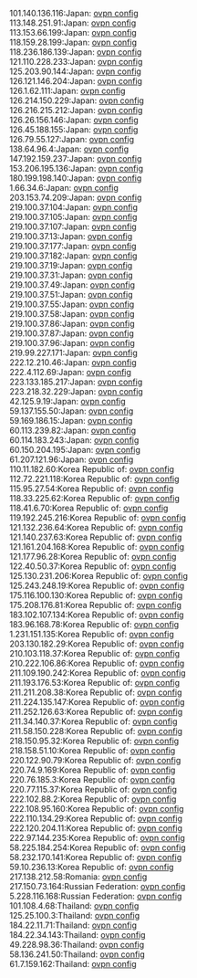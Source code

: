 101.140.136.116:Japan: [ovpn config](vpn/101_140_136_116.ovpn)  
113.148.251.91:Japan: [ovpn config](vpn/113_148_251_91.ovpn)  
113.153.66.199:Japan: [ovpn config](vpn/113_153_66_199.ovpn)  
118.159.28.199:Japan: [ovpn config](vpn/118_159_28_199.ovpn)  
118.236.186.139:Japan: [ovpn config](vpn/118_236_186_139.ovpn)  
121.110.228.233:Japan: [ovpn config](vpn/121_110_228_233.ovpn)  
125.203.90.144:Japan: [ovpn config](vpn/125_203_90_144.ovpn)  
126.121.146.204:Japan: [ovpn config](vpn/126_121_146_204.ovpn)  
126.1.62.111:Japan: [ovpn config](vpn/126_1_62_111.ovpn)  
126.214.150.229:Japan: [ovpn config](vpn/126_214_150_229.ovpn)  
126.216.215.212:Japan: [ovpn config](vpn/126_216_215_212.ovpn)  
126.26.156.146:Japan: [ovpn config](vpn/126_26_156_146.ovpn)  
126.45.188.155:Japan: [ovpn config](vpn/126_45_188_155.ovpn)  
126.79.55.127:Japan: [ovpn config](vpn/126_79_55_127.ovpn)  
138.64.96.4:Japan: [ovpn config](vpn/138_64_96_4.ovpn)  
147.192.159.237:Japan: [ovpn config](vpn/147_192_159_237.ovpn)  
153.206.195.136:Japan: [ovpn config](vpn/153_206_195_136.ovpn)  
180.199.198.140:Japan: [ovpn config](vpn/180_199_198_140.ovpn)  
1.66.34.6:Japan: [ovpn config](vpn/1_66_34_6.ovpn)  
203.153.74.209:Japan: [ovpn config](vpn/203_153_74_209.ovpn)  
219.100.37.104:Japan: [ovpn config](vpn/219_100_37_104.ovpn)  
219.100.37.105:Japan: [ovpn config](vpn/219_100_37_105.ovpn)  
219.100.37.107:Japan: [ovpn config](vpn/219_100_37_107.ovpn)  
219.100.37.13:Japan: [ovpn config](vpn/219_100_37_13.ovpn)  
219.100.37.177:Japan: [ovpn config](vpn/219_100_37_177.ovpn)  
219.100.37.182:Japan: [ovpn config](vpn/219_100_37_182.ovpn)  
219.100.37.19:Japan: [ovpn config](vpn/219_100_37_19.ovpn)  
219.100.37.31:Japan: [ovpn config](vpn/219_100_37_31.ovpn)  
219.100.37.49:Japan: [ovpn config](vpn/219_100_37_49.ovpn)  
219.100.37.51:Japan: [ovpn config](vpn/219_100_37_51.ovpn)  
219.100.37.55:Japan: [ovpn config](vpn/219_100_37_55.ovpn)  
219.100.37.58:Japan: [ovpn config](vpn/219_100_37_58.ovpn)  
219.100.37.86:Japan: [ovpn config](vpn/219_100_37_86.ovpn)  
219.100.37.87:Japan: [ovpn config](vpn/219_100_37_87.ovpn)  
219.100.37.96:Japan: [ovpn config](vpn/219_100_37_96.ovpn)  
219.99.227.171:Japan: [ovpn config](vpn/219_99_227_171.ovpn)  
222.12.210.46:Japan: [ovpn config](vpn/222_12_210_46.ovpn)  
222.4.112.69:Japan: [ovpn config](vpn/222_4_112_69.ovpn)  
223.133.185.217:Japan: [ovpn config](vpn/223_133_185_217.ovpn)  
223.218.32.229:Japan: [ovpn config](vpn/223_218_32_229.ovpn)  
42.125.9.19:Japan: [ovpn config](vpn/42_125_9_19.ovpn)  
59.137.155.50:Japan: [ovpn config](vpn/59_137_155_50.ovpn)  
59.169.186.15:Japan: [ovpn config](vpn/59_169_186_15.ovpn)  
60.113.239.82:Japan: [ovpn config](vpn/60_113_239_82.ovpn)  
60.114.183.243:Japan: [ovpn config](vpn/60_114_183_243.ovpn)  
60.150.204.195:Japan: [ovpn config](vpn/60_150_204_195.ovpn)  
61.207.121.96:Japan: [ovpn config](vpn/61_207_121_96.ovpn)  
110.11.182.60:Korea Republic of: [ovpn config](vpn/110_11_182_60.ovpn)  
112.72.221.118:Korea Republic of: [ovpn config](vpn/112_72_221_118.ovpn)  
115.95.27.54:Korea Republic of: [ovpn config](vpn/115_95_27_54.ovpn)  
118.33.225.62:Korea Republic of: [ovpn config](vpn/118_33_225_62.ovpn)  
118.41.6.70:Korea Republic of: [ovpn config](vpn/118_41_6_70.ovpn)  
119.192.245.216:Korea Republic of: [ovpn config](vpn/119_192_245_216.ovpn)  
121.132.236.64:Korea Republic of: [ovpn config](vpn/121_132_236_64.ovpn)  
121.140.237.63:Korea Republic of: [ovpn config](vpn/121_140_237_63.ovpn)  
121.161.204.168:Korea Republic of: [ovpn config](vpn/121_161_204_168.ovpn)  
121.177.96.28:Korea Republic of: [ovpn config](vpn/121_177_96_28.ovpn)  
122.40.50.37:Korea Republic of: [ovpn config](vpn/122_40_50_37.ovpn)  
125.130.231.206:Korea Republic of: [ovpn config](vpn/125_130_231_206.ovpn)  
125.243.248.19:Korea Republic of: [ovpn config](vpn/125_243_248_19.ovpn)  
175.116.100.130:Korea Republic of: [ovpn config](vpn/175_116_100_130.ovpn)  
175.208.176.81:Korea Republic of: [ovpn config](vpn/175_208_176_81.ovpn)  
183.102.107.134:Korea Republic of: [ovpn config](vpn/183_102_107_134.ovpn)  
183.96.168.78:Korea Republic of: [ovpn config](vpn/183_96_168_78.ovpn)  
1.231.151.135:Korea Republic of: [ovpn config](vpn/1_231_151_135.ovpn)  
203.130.182.29:Korea Republic of: [ovpn config](vpn/203_130_182_29.ovpn)  
210.103.118.37:Korea Republic of: [ovpn config](vpn/210_103_118_37.ovpn)  
210.222.106.86:Korea Republic of: [ovpn config](vpn/210_222_106_86.ovpn)  
211.109.190.242:Korea Republic of: [ovpn config](vpn/211_109_190_242.ovpn)  
211.193.176.53:Korea Republic of: [ovpn config](vpn/211_193_176_53.ovpn)  
211.211.208.38:Korea Republic of: [ovpn config](vpn/211_211_208_38.ovpn)  
211.224.135.147:Korea Republic of: [ovpn config](vpn/211_224_135_147.ovpn)  
211.252.126.63:Korea Republic of: [ovpn config](vpn/211_252_126_63.ovpn)  
211.34.140.37:Korea Republic of: [ovpn config](vpn/211_34_140_37.ovpn)  
211.58.150.228:Korea Republic of: [ovpn config](vpn/211_58_150_228.ovpn)  
218.150.95.32:Korea Republic of: [ovpn config](vpn/218_150_95_32.ovpn)  
218.158.51.10:Korea Republic of: [ovpn config](vpn/218_158_51_10.ovpn)  
220.122.90.79:Korea Republic of: [ovpn config](vpn/220_122_90_79.ovpn)  
220.74.9.169:Korea Republic of: [ovpn config](vpn/220_74_9_169.ovpn)  
220.76.185.3:Korea Republic of: [ovpn config](vpn/220_76_185_3.ovpn)  
220.77.115.37:Korea Republic of: [ovpn config](vpn/220_77_115_37.ovpn)  
222.102.88.2:Korea Republic of: [ovpn config](vpn/222_102_88_2.ovpn)  
222.108.95.160:Korea Republic of: [ovpn config](vpn/222_108_95_160.ovpn)  
222.110.134.29:Korea Republic of: [ovpn config](vpn/222_110_134_29.ovpn)  
222.120.204.11:Korea Republic of: [ovpn config](vpn/222_120_204_11.ovpn)  
222.97.144.235:Korea Republic of: [ovpn config](vpn/222_97_144_235.ovpn)  
58.225.184.254:Korea Republic of: [ovpn config](vpn/58_225_184_254.ovpn)  
58.232.170.141:Korea Republic of: [ovpn config](vpn/58_232_170_141.ovpn)  
59.10.236.13:Korea Republic of: [ovpn config](vpn/59_10_236_13.ovpn)  
217.138.212.58:Romania: [ovpn config](vpn/217_138_212_58.ovpn)  
217.150.73.164:Russian Federation: [ovpn config](vpn/217_150_73_164.ovpn)  
5.228.116.168:Russian Federation: [ovpn config](vpn/5_228_116_168.ovpn)  
101.108.4.68:Thailand: [ovpn config](vpn/101_108_4_68.ovpn)  
125.25.100.3:Thailand: [ovpn config](vpn/125_25_100_3.ovpn)  
184.22.11.71:Thailand: [ovpn config](vpn/184_22_11_71.ovpn)  
184.22.34.143:Thailand: [ovpn config](vpn/184_22_34_143.ovpn)  
49.228.98.36:Thailand: [ovpn config](vpn/49_228_98_36.ovpn)  
58.136.241.50:Thailand: [ovpn config](vpn/58_136_241_50.ovpn)  
61.7.159.162:Thailand: [ovpn config](vpn/61_7_159_162.ovpn)  

